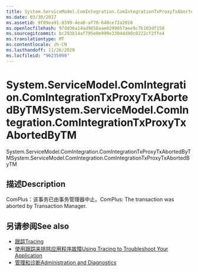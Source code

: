 ```yaml
---
title: System.ServiceModel.ComIntegration.ComIntegrationTxProxyTxAbortedByTM
ms.date: 03/30/2017
ms.assetid: 9f09ea91-8399-4ea0-af70-640ce72a2018
ms.openlocfilehash: 97dd36a14ad9856aae0299057aee9c7b103df158
ms.sourcegitcommit: bc293b14af795e0e999e3304dd40c0222cf2ffe4
ms.translationtype: MT
ms.contentlocale: zh-CN
ms.lasthandoff: 11/26/2020
ms.locfileid: "96235098"
---
```

# <a name="systemservicemodelcomintegrationcomintegrationtxproxytxabortedbytm"></a><span data-ttu-id="5078a-102">System.ServiceModel.ComIntegration.ComIntegrationTxProxyTxAbortedByTM</span><span class="sxs-lookup"><span data-stu-id="5078a-102">System.ServiceModel.ComIntegration.ComIntegrationTxProxyTxAbortedByTM</span></span>

<span data-ttu-id="5078a-103">System.ServiceModel.ComIntegration.ComIntegrationTxProxyTxAbortedByTM</span><span class="sxs-lookup"><span data-stu-id="5078a-103">System.ServiceModel.ComIntegration.ComIntegrationTxProxyTxAbortedByTM</span></span>  
  
## <a name="description"></a><span data-ttu-id="5078a-104">描述</span><span class="sxs-lookup"><span data-stu-id="5078a-104">Description</span></span>  

 <span data-ttu-id="5078a-105">ComPlus：该事务已由事务管理器中止。</span><span class="sxs-lookup"><span data-stu-id="5078a-105">ComPlus: The transaction was aborted by Transaction Manager.</span></span>  
  
## <a name="see-also"></a><span data-ttu-id="5078a-106">另请参阅</span><span class="sxs-lookup"><span data-stu-id="5078a-106">See also</span></span>

- [<span data-ttu-id="5078a-107">跟踪</span><span class="sxs-lookup"><span data-stu-id="5078a-107">Tracing</span></span>](index.md)
- [<span data-ttu-id="5078a-108">使用跟踪来排除应用程序故障</span><span class="sxs-lookup"><span data-stu-id="5078a-108">Using Tracing to Troubleshoot Your Application</span></span>](using-tracing-to-troubleshoot-your-application.md)
- [<span data-ttu-id="5078a-109">管理和诊断</span><span class="sxs-lookup"><span data-stu-id="5078a-109">Administration and Diagnostics</span></span>](../index.md)
